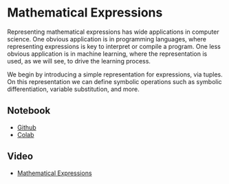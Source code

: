# Mathematical Expressions

Representing mathematical expressions has wide applications in computer science.  One obvious application is in programming languages, where representing expressions is key to interpret or compile a program.  One less obvious application is in machine learning, where the representation is used, as we will see, to drive the learning process. 

We begin by introducing a simple representation for expressions, via tuples.  On this representation we can define symbolic operations such as symbolic differentiation, variable substitution, and more. 

## Notebook

* [Github](https://github.com/abstractions-in-python/abstractions-in-python.github.io/blob/master/notebooks/Mathematical_Expressions_chapter.ipynb)
* [Colab](https://drive.google.com/file/d/1Z6Cpz0cHAcHPi-7BwTJtrZ8qRRoZ217a/view?usp=sharing)

## Video

* [Mathematical Expressions](https://youtu.be/QWdAfoNBMW0)